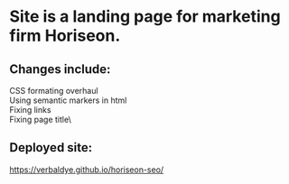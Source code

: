 # Site is a landing page for marketing firm Horiseon.
## Changes include: 
CSS formating overhaul\
Using semantic markers in html\
Fixing links\
Fixing page title\
## Deployed site:
https://verbaldye.github.io/horiseon-seo/